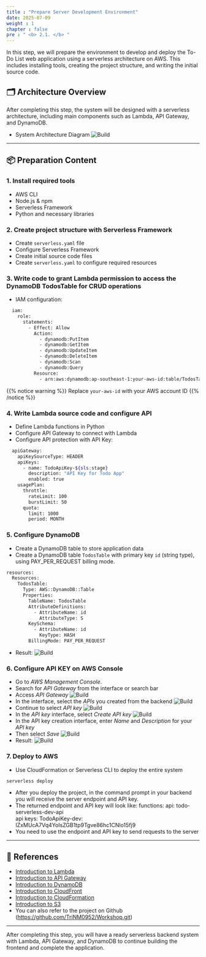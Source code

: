 ```yaml
---
title : "Prepare Server Development Environment"
date: 2025-07-09
weight : 1
chapter : false
pre : " <b> 2.1. </b> "
---
```

In this step, we will prepare the environment to develop and deploy the To-Do List web application using a serverless architecture on AWS. This includes installing tools, creating the project structure, and writing the initial source code.

## 🗂 Architecture Overview

After completing this step, the system will be designed with a serverless architecture, including main components such as Lambda, API Gateway, and DynamoDB.
- System Architecture Diagram
![Build](/images/2.Build/aws-architecture-drawio.drawio.png)
---

## 📦 Preparation Content

### 1. Install required tools
- AWS CLI
- Node.js & npm
- Serverless Framework
- Python and necessary libraries

### 2. Create project structure with Serverless Framework
- Create `serverless.yaml` file
- Configure Serverless Framework
- Create initial source code files
- Create `serverless.yaml` to configure required resources

### 3. Write code to grant Lambda permission to access the DynamoDB TodosTable for CRUD operations
- IAM configuration:
```bash
  iam:
    role:
      statements:
        - Effect: Allow
          Action:
            - dynamodb:PutItem
            - dynamodb:GetItem
            - dynamodb:UpdateItem
            - dynamodb:DeleteItem
            - dynamodb:Scan
            - dynamodb:Query
          Resource:
            - arn:aws:dynamodb:ap-southeast-1:your-aws-id:table/TodosTable
```

{{% notice warning %}}
Replace `your-aws-id` with your AWS account ID
{{% /notice %}}

### 4. Write Lambda source code and configure API
- Define Lambda functions in Python
- Configure API Gateway to connect with Lambda
- Configure API protection with API Key:
```bash
  apiGateway:
    apiKeySourceType: HEADER
    apiKeys:
      - name: TodoApiKey-${sls:stage}
        description: "API Key for Todo App"
        enabled: true
    usagePlan:
      throttle:
        rateLimit: 100
        burstLimit: 50
      quota:
        limit: 1000
        period: MONTH
```
### 5. Configure DynamoDB
- Create a DynamoDB table to store application data
- Create a DynamoDB table `TodosTable` with primary key `id` (string type), using PAY_PER_REQUEST billing mode.
```bash
resources:
  Resources:
    TodosTable:
      Type: AWS::DynamoDB::Table
      Properties:
        TableName: TodosTable
        AttributeDefinitions:
          - AttributeName: id
            AttributeType: S
        KeySchema:
          - AttributeName: id
            KeyType: HASH
        BillingMode: PAY_PER_REQUEST
```
- Result:
![Build](/images/2.Build/01-Build-BE.png)
### 6. Configure API KEY on AWS Console
- Go to _AWS Management Console_.
- Search for _API Gateway_ from the interface or search bar
- Access _API Gateway_
![Build](/images/2.Build/02-Build-BE.png)
- In the interface, select the _APIs_ you created from the backend
![Build](/images/2.Build/03-Build-BE.png)
- Continue to select _API key_
![Build](/images/2.Build/04-Build-BE.png)
- In the _API key_ interface, select _Create API key_
![Build](/images/2.Build/05-Build-BE.png)
- In the API key creation interface, enter _Name_ and _Description_ for your _API key_
- Then select _Save_
![Build](/images/2.Build/06-Build-BE.png)
- Result:
![Build](/images/2.Build/07-Build-BE.png)
### 7. Deploy to AWS
- Use CloudFormation or Serverless CLI to deploy the entire system
```bash
serverless deploy
```
- After you deploy the project, in the command prompt in your backend you will receive the server endpoint and API key.
- The returned endpoint and API key will look like:
  functions:
  api: todo-serverless-dev-api  
  api keys:
  TodoApiKey-dev: IZxMUcA7Vq4YoIsZGB1tp9Tgve86hc1CNlo15fj9
- You need to use the endpoint and API key to send requests to the server
---

## 🔗 References

- [Introduction to Lambda](https://000022.awsstudygroup.com/)
- [Introduction to API Gateway](https://000135.awsstudygroup.com/)
- [Introduction to DynamoDB](https://000039.awsstudygroup.com/)
- [Introduction to CloudFront](https://000137.awsstudygroup.com/)
- [Introduction to CloudFormation](https://000037.awsstudygroup.com/vi/)
- [Introduction to S3](https://000057.awsstudygroup.com/vi/)
- You can also refer to the project on Github (https://github.com/TriNM0952/Workshop.git)
---

After completing this step, you will have a ready serverless backend system with Lambda, API Gateway, and DynamoDB to continue building the frontend and complete the application.
